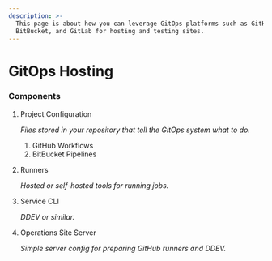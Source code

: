 ```yaml
---
description: >-
  This page is about how you can leverage GitOps platforms such as GitHub,
  BitBucket, and GitLab for hosting and testing sites.
---
```


# GitOps Hosting

### Components

1.  Project Configuration

    _Files stored in your repository that tell the GitOps system what to do._&#x20;

    1. GitHub Workflows
    2. BitBucket Pipelines
2.  Runners

    _Hosted or self-hosted tools for running jobs._
3.  Service CLI

    _DDEV or similar._
4.  Operations Site Server

    _Simple server config for preparing GitHub runners and DDEV._
